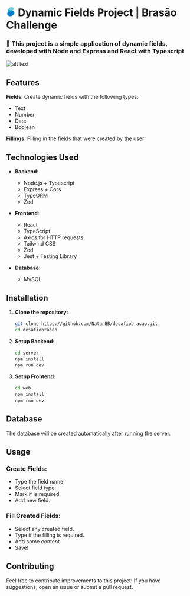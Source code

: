 # <img src="./web/public/favicon.png" height=25 alt="logo brasao sistemas"> Dynamic Fields Project | Brasão Challenge

### :blue_heart: This project is a simple application of dynamic fields, developed with Node and Express and React with Typescript
![alt text](https://i.imgur.com/ZqkHjAo.png)

## Features

**Fields**:
Create dynamic fields with the following types:
- Text
- Number
- Date
- Boolean

**Fillings**:
Filling in the fields that were created by the user

## Technologies Used

- **Backend**:
  - Node.js + Typescript
  - Express + Cors
  - TypeORM
  - Zod

- **Frontend**:
  - React
  - TypeScript
  - Axios for HTTP requests
  - Tailwind CSS
  - Zod
  - Jest + Testing Library
    
- **Database**:
  - MySQL

## Installation

1. **Clone the repository:**
   ```bash
   git clone https://github.com/NatanBB/desafiobrasao.git
   cd desafiobrasao
   ```
2. **Setup Backend:**
   ```bash
   cd server
   npm install
   npm run dev
   ```
   
4. **Setup Frontend:**
   
   ```bash
   cd web
   npm install
   npm run dev
   ```

## Database

The database will be created automatically after running the server.

## Usage

### Create Fields:
- Type the field name.
- Select field type.
- Mark if is required.
- Add new field.

### Fill Created Fields:
- Select any created field.
- Type if the filling is required.
- Add some content
- Save!

## Contributing

Feel free to contribute improvements to this project! If you have suggestions, open an issue or submit a pull request.

